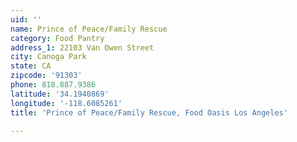 ```yaml
---
uid: ''
name: Prince of Peace/Family Rescue
category: Food Pantry
address_1: 22103 Van Owen Street
city: Canoga Park
state: CA
zipcode: '91303'
phone: 818.887.9386
latitude: '34.1940869'
longitude: '-118.6085261'
title: 'Prince of Peace/Family Rescue, Food Oasis Los Angeles'

---
```

